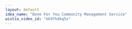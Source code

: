 ```yaml
---
layout: default
idea_name: "Done For You Community Management Service"
wistia_video_id: "kk97hdkq5s"
---
```

